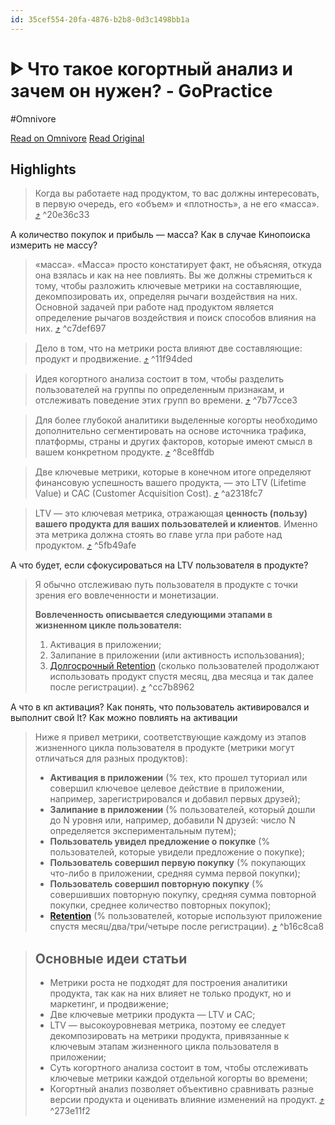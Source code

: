 ```yaml
---
id: 35cef554-20fa-4876-b2b8-0d3c1498bb1a
---
```


# ᐈ Что такое когортный анализ и зачем он нужен? - GoPractice
#Omnivore

[Read on Omnivore](https://omnivore.app/me/chto-takoe-kogortnyj-analiz-i-zachem-on-nuzhen-go-practice-19020a0d780)
[Read Original](https://gopractice.ru/product/cohort_analysis/)

## Highlights

> Когда вы работаете над продуктом, то вас должны интересовать, в первую очередь, его «объем» и «плотность», а не его «масса». [⤴️](https://omnivore.app/me/chto-takoe-kogortnyj-analiz-i-zachem-on-nuzhen-go-practice-19020a0d780#20e36c33-b265-489d-8e00-1cf313c32164)  ^20e36c33

А количество покупок и прибыль — масса?
Как в случае Кинопоиска измерить не массу?

> «масса». «Масса» просто констатирует факт, не объясняя, откуда она взялась и как на нее повлиять. Вы же должны стремиться к тому, чтобы разложить ключевые метрики на составляющие, декомпозировать их, определяя рычаги воздействия на них. Основной задачей при работе над продуктом является определение рычагов воздействия и поиск способов влияния на них. [⤴️](https://omnivore.app/me/chto-takoe-kogortnyj-analiz-i-zachem-on-nuzhen-go-practice-19020a0d780#c7def697-6dce-4f8f-829b-980d6196f902)  ^c7def697

> Дело в том, что на метрики роста влияют две составляющие: продукт и продвижение. [⤴️](https://omnivore.app/me/chto-takoe-kogortnyj-analiz-i-zachem-on-nuzhen-go-practice-19020a0d780#11f94ded-7f85-4734-ad08-a22855efa267)  ^11f94ded

> Идея когортного анализа состоит в том, чтобы разделить пользователей на группы по определенным признакам, и отслеживать поведение этих групп во времени. [⤴️](https://omnivore.app/me/chto-takoe-kogortnyj-analiz-i-zachem-on-nuzhen-go-practice-19020a0d780#7b77cce3-8e71-4bb5-a1b3-2bfbcd23fdc9)  ^7b77cce3

> Для более глубокой аналитики выделенные когорты необходимо дополнительно сегментировать на основе источника трафика, платформы, страны и других факторов, которые имеют смысл в вашем конкретном продукте. [⤴️](https://omnivore.app/me/chto-takoe-kogortnyj-analiz-i-zachem-on-nuzhen-go-practice-19020a0d780#8ce8ffdb-a79c-4883-a6a7-e628a1f30994)  ^8ce8ffdb

> Две ключевые метрики, которые в конечном итоге определяют финансовую успешность вашего продукта, — это LTV (Lifetime Value) и CAC (Customer Acquisition Cost). [⤴️](https://omnivore.app/me/chto-takoe-kogortnyj-analiz-i-zachem-on-nuzhen-go-practice-19020a0d780#a2318fc7-62c3-4487-bd7f-8a7977e579dd)  ^a2318fc7

> LTV — это ключевая метрика, отражающая **ценность (пользу) вашего продукта для ваших пользователей и клиентов**. Именно эта метрика должна стоять во главе угла при работе над продуктом. [⤴️](https://omnivore.app/me/chto-takoe-kogortnyj-analiz-i-zachem-on-nuzhen-go-practice-19020a0d780#5fb49afe-d75a-414a-863f-ca74400d37f2)  ^5fb49afe

А что будет, если сфокусироваться на LTV пользователя в продукте?

> Я обычно отслеживаю путь пользователя в продукте с точки зрения его вовлеченности и монетизации.
> 
> **Вовлеченность описывается следующими этапами в жизненном цикле пользователя:**
> 
> 1. Активация в приложении;
> 2. Залипание в приложении (или активность использования);
> 3. [Долгосрочный Retention](https://gopractice.ru/product/retention/) (сколько пользователей продолжают использовать продукт спустя месяц, два месяца и так далее после регистрации). [⤴️](https://omnivore.app/me/chto-takoe-kogortnyj-analiz-i-zachem-on-nuzhen-go-practice-19020a0d780#cc7b8962-0b30-4703-b49a-fdf9d16f9383)  ^cc7b8962

А что в кп активация?
Как понять, что пользователь активировался и выполнит свой lt?
Как можно повлиять на активации 

> Ниже я привел метрики, соответствующие каждому из этапов жизненного цикла пользователя в продукте (метрики могут отличаться для разных продуктов):
> 
> * **Активация в приложении** (% тех, кто прошел туториал или совершил ключевое целевое действие в приложении, например, зарегистрировался и добавил первых друзей);
> * **Залипание в приложении** (% пользователей, который дошли до N уровня или, например, добавили N друзей: число N определяется экспериментальным путем);
> * **Пользователь увидел предложение о покупке** (% пользователей, которые увидели предложение о покупке);
> * **Пользователь совершил первую покупку** (% покупающих что-либо в приложении, средняя сумма первой покупки);
> * **Пользователь совершил повторную покупку** (% совершивших повторную покупку, средняя сумма повторной покупки, среднее количество повторных покупок);
> * [**Retention**](https://gopractice.ru/product/retention/) (% пользователей, которые используют приложение спустя месяц/два/три/четыре после регистрации). [⤴️](https://omnivore.app/me/chto-takoe-kogortnyj-analiz-i-zachem-on-nuzhen-go-practice-19020a0d780#b16c8ca8-8d7f-4d0d-85c7-b957e461d2c8)  ^b16c8ca8

> ## **Основные идеи статьи**
> 
> * Метрики роста не подходят для построения аналитики продукта, так как на них влияет не только продукт, но и маркетинг, и продвижение;
> * Две ключевые метрики продукта — LTV и CAC;
> * LTV — высокоуровневая метрика, поэтому ее следует декомпозировать на метрики продукта, привязанные к ключевым этапам жизненного цикла пользователя в приложении;
> * Суть когортного анализа состоит в том, чтобы отслеживать ключевые метрики каждой отдельной когорты во времени;
> * Когортный анализ позволяет объективно сравнивать разные версии продукта и оценивать влияние изменений на продукт. [⤴️](https://omnivore.app/me/chto-takoe-kogortnyj-analiz-i-zachem-on-nuzhen-go-practice-19020a0d780#273e11f2-251d-4ae1-9089-96455f25120f)  ^273e11f2

